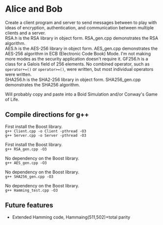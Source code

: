 # Alice and Bob

Create a client program and server to send messages between to play with ideas of encryption, authentication, and communication between multiple clients and a server.  
RSA.h is the RSA library in object form. RSA_gen.cpp demonstrates the RSA algorithm.  
AES.h is the AES-256 library in object form. AES_gen.cpp demonstrates the AES-256 algorithm in ECB (Electronic Code Book) Mode. I'm not making more modes as the security application doesn't require it. GF256.h is a class for a Galois field of 256 elements. No combined operator, such as ```operator+=()``` or ```operator>=()```, were written, but most individual operators were written.  
SHA256.h is the SHA2-256 library in object form. SHA256_gen.cpp demonstrates the SHA256 algorithm.

Will probably copy and paste into a Boid Simulation and/or Conway's Game of Life.

## Compile directions for g++

First install the Boost library.  
```g++ Client.cpp -o Client -pthread -O3```  
```g++ Server.cpp -o Server -pthread -O3```

First install the Boost library.  
```g++ RSA_gen.cpp -O3```

No dependency on the Boost library.  
```g++ AES_gen.cpp -O3```

No dependency on the Boost library.  
```g++ SHA256_gen.cpp -O3```

No dependency on the Boost library.  
```g++ Hamming_test.cpp -O3```

## Future features

* Extended Hamming code, Hammaing(511,502)+total parity
